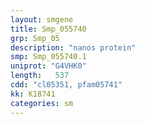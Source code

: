 ```yaml
---
layout: smgene
title: Smp_055740
grp: Smp_05
description: "nanos protein"
smp: Smp_055740.1
uniprot: "G4VHK0"
length:   537
cdd: "cl05351, pfam05741"
kk: K18741
categories: sm
---
```

